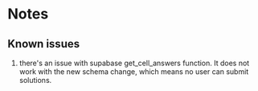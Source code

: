 # Notes

## Known issues

1. there's an issue with supabase get_cell_answers function. It does not work with the new schema change, which means no user
  can submit solutions.
